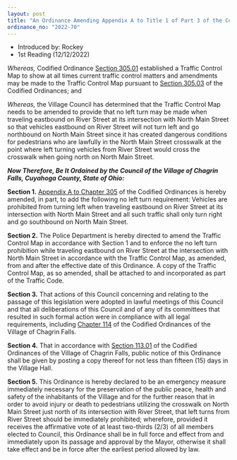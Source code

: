 ```yaml
---
layout: post
title: "An Ordinance Amending Appendix A to Title 1 of Part 3 of the Codified Ordinances to Amend the Traffic Control Map Provided for in Codified Ordinance Section 305.01 and Declaring an Emergency"
ordinance_no: "2022-70"
---
```


- Introduced by: Rockey
- 1st Reading (12/12/2022)

_Whereas,_ Codified Ordinance [Section 305.01][CFCO 305.01] established a
Traffic Control Map to show at all times current traffic control matters and
amendments may be made to the Traffic Control Map pursuant to [Section
305.03][CFCO 305.03] of the Codified Ordinances; and

_Whereas,_ the Village Council has determined that the Traffic Control Map needs
to be amended to provide that no left turn may be made when traveling eastbound
on River Street at its intersection with North Main Street so that vehicles
eastbound on River Street will not turn left and go northbound on North Main
Street since it has created dangerous conditions for pedestrians who are
lawfully in the North Main Street crosswalk at the point where left turning
vehicles from River Street would cross the crosswalk when going north on North
Main Street.

**_Now Therefore, Be It Ordained by the Council of the Village of Chagrin Falls,
Cuyahoga County, State of Ohio:_**

**Section 1.** [Appendix A to Chapter 305][CFCO 305 Appendix A] of the Codified
Ordinances is hereby amended, in part, to add the following no left turn
requirement: Vehicles are prohibited from turning left when traveling eastbound
on River Street at its intersection with North Main Street and all such traffic
shall only turn right and go southbound on North Main Street.

**Section 2.** The Police Department is hereby directed to amend the Traffic
Control Map in accordance with Section 1 and to enforce the no left turn
prohibition while traveling eastbound on River Street at the intersection with
North Main Street in accordance with the Traffic Control Map, as amended, from
and after the effective date of this Ordinance. A copy of the Traffic Control
Map, as so amended, shall be attached to and incorporated as part of the Traffic
Code.

**Section 3.** That actions of this Council concerning and relating to the
passage of this legislation were adopted in lawful meetings of this Council and
that all deliberations of this Council and of any of its committees that
resulted in such formal action were in compliance with all legal requirements,
including [Chapter 114][CFCO 114] of the Codified Ordinances of the Village of
Chagrin Falls.

**Section 4.** That in accordance with [Section 113.01][CFCO 113.01] of the
Codified Ordinances of the Village of Chagrin Falls, public notice of this
Ordinance shall be given by posting a copy thereof for not less than fifteen
(15) days in the Village Hall.

**Section 5.** This Ordinance is hereby declared to be an emergency measure
immediately necessary for the preservation of the public peace, health and
safety of the inhabitants of the Village and for the further reason that in
order to avoid injury or death to pedestrians utilizing the crosswalk on North
Main Street just north of its intersection with River Street, that left turns
from River Street should be immediately prohibited; wherefore, provided it
receives the affirmative vote of at least two-thirds (2/3) of all members
elected to Council, this Ordinance shall be in full force and effect from and
immediately upon its passage and approval by the Mayor, otherwise it shall take
effect and be in force after the earliest period allowed by law.

[CFCO 113.01]:</chapters/chapter-113-ordinances-and-resolutions/#11301-publication-and-posting>
[CFCO 114]:</chapters/chapter-114-open-meetings>
[CFCO 305 Appendix A]:</chapters/chapter-305-traffic-control-map-and-file/#appendix-a---traffic-map-amendments>
[CFCO 305.01]:</chapters/chapter-305-traffic-control-map-and-file/#30501-traffic-control-map>
[CFCO 305.03]:</chapters/chapter-305-traffic-control-map-and-file/#30503-amendments>
